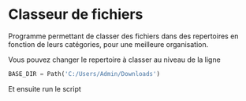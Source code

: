 # Classeur de fichiers
Programme permettant de classer des fichiers dans des repertoires en fonction de leurs catégories, pour une meilleure organisation.

Vous pouvez changer le repertoire à classer au niveau de la ligne 
```python
BASE_DIR = Path('C:/Users/Admin/Downloads')
```
Et ensuite run le script